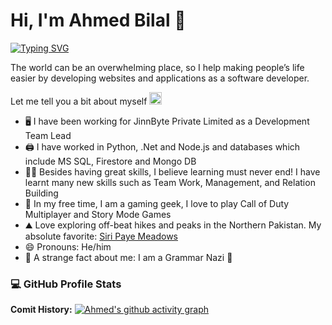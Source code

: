 # Hi, I'm Ahmed Bilal 👋


[![Typing SVG](https://readme-typing-svg.herokuapp.com?font=Fira+Code&pause=1000&width=435&lines=Nice+to+meet+you!;I+am+a+Software+Engineer;and+Tech+Enthusiast;I+can+get+your+ideas+into+software)](https://git.io/typing-svg)

The world can be an overwhelming place, so I help making people’s life easier by developing websites and applications as a software developer.

Let me tell you a bit about myself <img src="https://emojis.slackmojis.com/emojis/images/1520808873/3643/cool-doge.gif?1520808873" width="20" />

- 🖥️ I have been working for JinnByte Private Limited as a Development Team Lead
- 🖨️ I have worked in Python, .Net and Node.js and databases which include MS SQL, Firestore and Mongo DB
- 🧑‍💻 Besides having great skills, I believe learning must never end! I have learnt many new skills such as Team Work, Management, and Relation Building
- 🎾 In my free time, I am a gaming geek, I love to play Call of Duty Multiplayer and Story Mode Games
- ⛰️ Love exploring off-beat hikes and peaks in the Northern Pakistan. My absolute favorite: <a href="https://goo.gl/maps/zV3r6AYPzJPiWTPC9">Siri Paye Meadows</a>
- 😄 Pronouns: He/him
- 🤯 A strange fact about me: I am a Grammar Nazi 😬

<h3>💻 GitHub Profile Stats</h3>

<b>Comit History:</b>
[![Ahmed's github activity graph](https://github-readme-activity-graph.vercel.app/graph?username=ahmedbilal12&theme=dracula)](https://github.com/ashutosh00710/github-readme-activity-graph)
